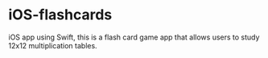 # iOS-flashcards
iOS app using Swift, this is a flash card game app that allows users to study 12x12 multiplication tables.
